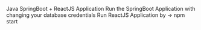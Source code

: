 Java SpringBoot + ReactJS Application 
Run the SpringBoot Application with changing your database credentials
Run ReactJS Application by -> npm start
